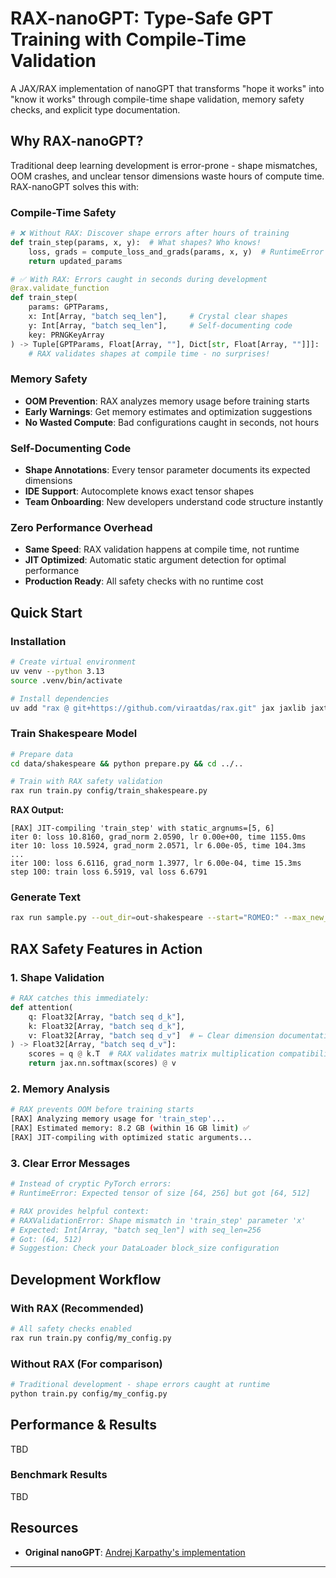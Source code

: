 # RAX-nanoGPT: Type-Safe GPT Training with Compile-Time Validation

A JAX/RAX implementation of nanoGPT that transforms "hope it works" into "know it works" through compile-time shape validation, memory safety checks, and explicit type documentation.

## Why RAX-nanoGPT?

Traditional deep learning development is error-prone - shape mismatches, OOM crashes, and unclear tensor dimensions waste hours of compute time. RAX-nanoGPT solves this with:

### **Compile-Time Safety**
```python
# ❌ Without RAX: Discover shape errors after hours of training
def train_step(params, x, y):  # What shapes? Who knows!
    loss, grads = compute_loss_and_grads(params, x, y)  # RuntimeError after 2 hours!
    return updated_params

# ✅ With RAX: Errors caught in seconds during development  
@rax.validate_function
def train_step(
    params: GPTParams,
    x: Int[Array, "batch seq_len"],     # Crystal clear shapes
    y: Int[Array, "batch seq_len"],     # Self-documenting code
    key: PRNGKeyArray
) -> Tuple[GPTParams, Float[Array, ""], Dict[str, Float[Array, ""]]]:
    # RAX validates shapes at compile time - no surprises!
```

### **Memory Safety**
- **OOM Prevention**: RAX analyzes memory usage before training starts
- **Early Warnings**: Get memory estimates and optimization suggestions  
- **No Wasted Compute**: Bad configurations caught in seconds, not hours

### **Self-Documenting Code**
- **Shape Annotations**: Every tensor parameter documents its expected dimensions
- **IDE Support**: Autocomplete knows exact tensor shapes  
- **Team Onboarding**: New developers understand code structure instantly

### **Zero Performance Overhead**
- **Same Speed**: RAX validation happens at compile time, not runtime
- **JIT Optimized**: Automatic static argument detection for optimal performance
- **Production Ready**: All safety checks with no runtime cost

## Quick Start

### Installation

```bash
# Create virtual environment
uv venv --python 3.13
source .venv/bin/activate

# Install dependencies  
uv add "rax @ git+https://github.com/viraatdas/rax.git" jax jaxlib jaxtyping numpy tiktoken requests tqdm matplotlib
```

### Train Shakespeare Model

```bash
# Prepare data
cd data/shakespeare && python prepare.py && cd ../..

# Train with RAX safety validation
rax run train.py config/train_shakespeare.py
```

**RAX Output:**
```
[RAX] JIT-compiling 'train_step' with static_argnums=[5, 6]
iter 0: loss 10.8160, grad_norm 2.0590, lr 0.00e+00, time 1155.0ms
iter 10: loss 10.5924, grad_norm 2.0571, lr 6.00e-05, time 104.3ms
...
iter 100: loss 6.6116, grad_norm 1.3977, lr 6.00e-04, time 15.3ms
step 100: train loss 6.5919, val loss 6.6791
```

### Generate Text

```bash
rax run sample.py --out_dir=out-shakespeare --start="ROMEO:" --max_new_tokens=200
```

## RAX Safety Features in Action

### 1. Shape Validation
```python
# RAX catches this immediately:
def attention(
    q: Float32[Array, "batch seq d_k"],
    k: Float32[Array, "batch seq d_k"], 
    v: Float32[Array, "batch seq d_v"]  # ← Clear dimension documentation
) -> Float32[Array, "batch seq d_v"]:
    scores = q @ k.T  # RAX validates matrix multiplication compatibility
    return jax.nn.softmax(scores) @ v
```

### 2. Memory Analysis
```bash
# RAX prevents OOM before training starts
[RAX] Analyzing memory usage for 'train_step'...
[RAX] Estimated memory: 8.2 GB (within 16 GB limit) ✅
[RAX] JIT-compiling with optimized static arguments...
```

### 3. Clear Error Messages
```python
# Instead of cryptic PyTorch errors:
# RuntimeError: Expected tensor of size [64, 256] but got [64, 512]

# RAX provides helpful context:
# RAXValidationError: Shape mismatch in 'train_step' parameter 'x'
# Expected: Int[Array, "batch seq_len"] with seq_len=256  
# Got: (64, 512)
# Suggestion: Check your DataLoader block_size configuration
```

## Development Workflow

### With RAX (Recommended)
```bash
# All safety checks enabled
rax run train.py config/my_config.py
```

### Without RAX (For comparison)
```bash  
# Traditional development - shape errors caught at runtime
python train.py config/my_config.py
```

## Performance & Results
TBD

### Benchmark Results
TBD


## Resources

- **Original nanoGPT**: [Andrej Karpathy's implementation](https://github.com/karpathy/nanoGPT)



---
